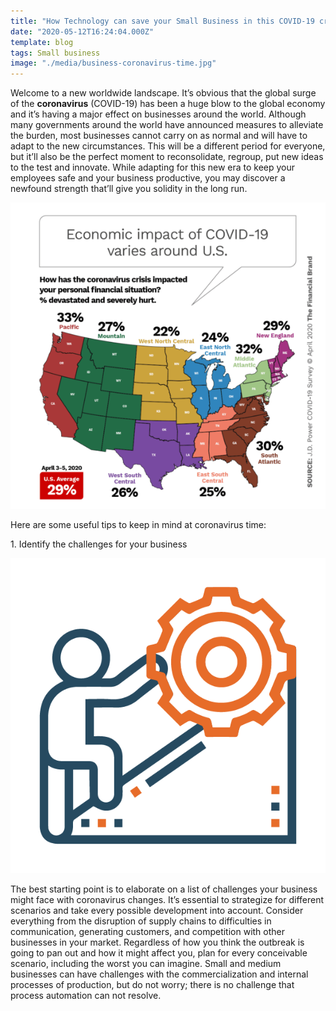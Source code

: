 ```yaml
---
title: "How Technology can save your Small Business in this COVID-19 crisis"
date: "2020-05-12T16:24:04.000Z"
template: blog
tags: Small business
image: "./media/business-coronavirus-time.jpg"
---
```


Welcome to a new worldwide landscape. It’s obvious that the global surge of the **coronavirus** (COVID-19) has been a huge blow to the global economy and it’s having a major effect on businesses around the world. 
Although many governments around the world have announced measures to alleviate the burden, most businesses cannot carry on as normal and will have to adapt to the new circumstances.
This will be a different period for everyone, but it’ll also be the perfect moment to reconsolidate, regroup, put new ideas to the test and innovate. While adapting for this new era to keep your employees safe and your business productive,  you may discover a newfound strength that’ll give you solidity in the long run.

[![economic-impact-of-COVID-19-varies-around-united-states](media/economic-impact-of-COVID-19-varies-around-united-states-585x569.png)](#)


<title-2>Here are some useful tips to keep in mind at coronavirus time:</title-2>

<title-3>1. Identify the challenges for your business</title-3>

[![Identify-the-challenges-for-your-business](media/4.png)](#)

The best starting point is to elaborate on a list of challenges your business might face with coronavirus changes. 
It’s essential to strategize for different scenarios and take every possible development into account.
Consider everything from the disruption of supply chains to difficulties in communication, generating customers, and competition with other businesses in your market. Regardless of how you think the outbreak is going to pan out and how it might affect you, plan for every conceivable scenario, including the worst you can imagine.
Small and medium businesses can have challenges with the commercialization and internal processes of production, but do not worry; there is no challenge that process automation can not resolve.





